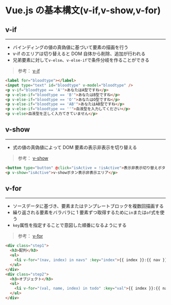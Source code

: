 # Vue.js の基本構文(v-if,v-show,v-for)

## v-if

---

- バインディングの値の真偽値に基づいて要素の描画を行う
- v-if のエリアは切り替えると DOM 自体から削除、追加が行われる
- 兄弟要素に対して`v-else`、`v-else-if`で条件分岐を作ることができる

> 参考： [v-if](https://jp.vuejs.org/v2/api/#v-if)

```html
<label for="bloodtype"></label>
<input type="text" id="bloodtype" v-model="bloodtype" />
<p v-if="bloodtype == 'A'">あなたはA型ですね</p>
<p v-else-if="bloodtype == 'B'">あなたはB型ですね</p>
<p v-else-if="bloodtype == 'O'">あなたはO型ですね</p>
<p v-else-if="bloodtype == 'AB'">あなたはAB型ですね</p>
<p v-else-if="bloodtype == ''">血液型を入力してください</p>
<p v-else>血液型を正しく入力てきていません</p>
```

## v-show

---

- 式の値の真偽値によって DOM 要素の表示非表示を切り替える

> 参考： [v-show](https://jp.vuejs.org/v2/api/#v-show)

```html
<button type="button" @click="isActive = !isActive">表示非表示切り替えボタン</button>
<p v-show="isActive">v-showボタン表示非表示エリア</p>
```

<div style="page-break-before:always"></div>

## v-for

---

- ソースデータに基づき、要素またはテンプレートブロックを複数回描画する
- 繰り返される要素をバラバラに 1 要素ずつ取得するために`in`または`of`式を使う
- `key`属性を指定することで意図した順番になるようにする

> 参考： [v-for](https://jp.vuejs.org/v2/api/#v-for)

```html
<div class="step1">
  <h3>配列</h3>
  <ul>
    <li v-for="(nav, index) in navs" :key="index">{{ index }}:{{ nav }}</li>
  </ul>
</div>
<div class="step2">
  <h3>オブジェクト</h3>
  <ul>
    <li v-for="(val, name, index) in todo" :key="val">{{ index }}:{{ name }}:{{ val }}</li>
  </ul>
</div>
```
